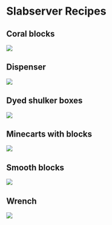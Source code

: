 # Slabserver Recipes


## Coral blocks
![](https://i.imgur.com/1J5JwQr.gif)
## Dispenser
![](https://i.imgur.com/2o0aQAN.png)
## Dyed shulker boxes
![](https://i.imgur.com/uc4F0y6.gif)
## Minecarts with blocks
![](https://i.imgur.com/SPftGal.gif)
## Smooth blocks
![](https://i.imgur.com/8eyGHQs.gif)
## Wrench
![](https://i.imgur.com/7NuXil7.png)

